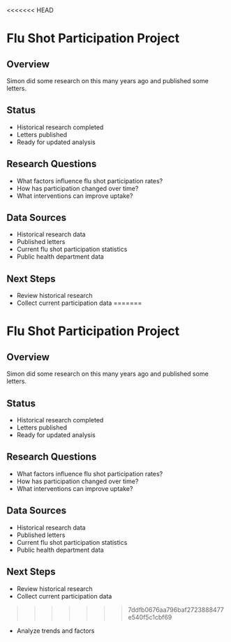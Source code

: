 <<<<<<< HEAD
# Flu Shot Participation Project

## Overview
Simon did some research on this many years ago and published some letters.

## Status
- Historical research completed
- Letters published
- Ready for updated analysis

## Research Questions
- What factors influence flu shot participation rates?
- How has participation changed over time?
- What interventions can improve uptake?

## Data Sources
- Historical research data
- Published letters
- Current flu shot participation statistics
- Public health department data

## Next Steps
- Review historical research
- Collect current participation data
=======
# Flu Shot Participation Project

## Overview
Simon did some research on this many years ago and published some letters.

## Status
- Historical research completed
- Letters published
- Ready for updated analysis

## Research Questions
- What factors influence flu shot participation rates?
- How has participation changed over time?
- What interventions can improve uptake?

## Data Sources
- Historical research data
- Published letters
- Current flu shot participation statistics
- Public health department data

## Next Steps
- Review historical research
- Collect current participation data
>>>>>>> 7ddfb0676aa796baf2723888477e540f5c1cbf69
- Analyze trends and factors
